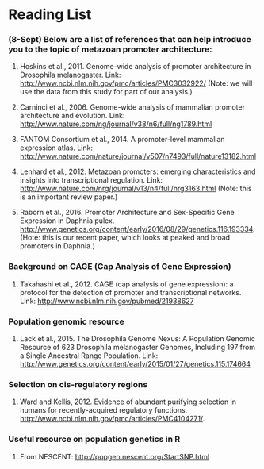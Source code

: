 # Reading List
### (8-Sept) Below are a list of references that can help introduce you to the topic of metazoan promoter architecture:

1. Hoskins et al., 2011. Genome-wide analysis of promoter architecture in Drosophila melanogaster. Link: http://www.ncbi.nlm.nih.gov/pmc/articles/PMC3032922/ (Note: we will use the data from this study for part of our analysis.)

2. Carninci et al., 2006. Genome-wide analysis of mammalian promoter architecture and evolution. Link: http://www.nature.com/ng/journal/v38/n6/full/ng1789.html

3. FANTOM Consortium et al., 2014. A promoter-level mammalian expression atlas. Link: http://www.nature.com/nature/journal/v507/n7493/full/nature13182.html

4. Lenhard et al., 2012. Metazoan promoters: emerging characteristics and insights into transcriptional regulation. Link: http://www.nature.com/nrg/journal/v13/n4/full/nrg3163.html (Note: this is an important review paper.)

5. Raborn et al., 2016. Promoter Architecture and Sex-Specific Gene Expression in Daphnia pulex. http://www.genetics.org/content/early/2016/08/29/genetics.116.193334. (Hote: this is our recent paper, which looks at peaked and broad promoters in Daphnia.)

### Background on CAGE (Cap Analysis of Gene Expression)

1. Takahashi et al., 2012. CAGE (cap analysis of gene expression): a protocol for the detection of promoter and transcriptional networks. Link: http://www.ncbi.nlm.nih.gov/pubmed/21938627

### Population genomic resource

1. Lack et al., 2015. The Drosophila Genome Nexus: A Population Genomic Resource of 623 Drosophila melanogaster Genomes, Including 197 from a Single Ancestral Range Population. Link: http://www.genetics.org/content/early/2015/01/27/genetics.115.174664

### Selection on cis-regulatory regions

1. Ward and Kellis, 2012. Evidence of abundant purifying selection in humans for recently-acquired regulatory functions. http://www.ncbi.nlm.nih.gov/pmc/articles/PMC4104271/.

### Useful resource on population genetics in R
1. From NESCENT: http://popgen.nescent.org/StartSNP.html